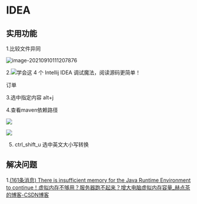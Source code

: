 # IDEA

## 实用功能

1.比较文件异同

![image-20210910111207876](https://typora-images-repository.oss-cn-beijing.aliyuncs.com/typora-img/image-20210910111207876.png)

2.![学会这 4 个 Intellij IDEA 调试魔法，阅读源码更简单！](https://mp.weixin.qq.com/s/lCLmVejTNYFcOJPH8lXuQw)

订单

3.选中指定内容 alt+j

4.查看maven依赖路径

![](https://typora-images-repository.oss-cn-beijing.aliyuncs.com/mall/notes/20230908151513.png)

![](https://typora-images-repository.oss-cn-beijing.aliyuncs.com/mall/notes/20230908151404.png)

5. ctrl_shift_u  选中英文大小写转换

## 解决问题

1.[(161条消息) There is insufficient memory for the Java Runtime Environment to continue！虚拟内存不够用？服务器跑不起来？增大电脑虚拟内存容量_赫点茶的博客-CSDN博客](https://blog.csdn.net/qq_36833593/article/details/108420757)